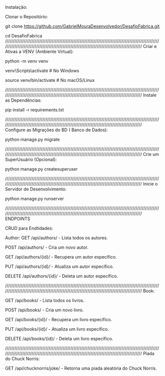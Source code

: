 Instalação:

Clonar o Repositório:

git clone https://github.com/GabrielMouraDesenvolvedor/DesafioFabrica.git

cd DesafioFabrica
///////////////////////////////////////////////////////////////////////////////////////////////////////////////////////////////////////////////////////////////////////////////////////////
Criar e Ativas a VENV (Ambiente Virtual):

python -m venv venv

venv\Scripts\activate  # No Windows

source venv/bin/activate  # No macOS/Linux

///////////////////////////////////////////////////////////////////////////////////////////////////////////////////////////////////////////////////////////////////////////////////////////
Instale as Dependências:

pip install -r requirements.txt

///////////////////////////////////////////////////////////////////////////////////////////////////////////////////////////////////////////////////////////////////////////////////////////
Configure as Migrações do BD ( Banco de Dados):

python manage.py migrate

///////////////////////////////////////////////////////////////////////////////////////////////////////////////////////////////////////////////////////////////////////////////////////////
Crie um SuperUsuário (Opcional):

python manage.py createsuperuser

///////////////////////////////////////////////////////////////////////////////////////////////////////////////////////////////////////////////////////////////////////////////////////////
Inicie o Servidor de Desenvolvimento:

python manage.py runserver

///////////////////////////////////////////////////////////////////////////////////////////////////////////////////////////////////////////////////////////////////////////////////////////
ENDPOINTS

CRUD para Endtidades:

Author:
GET /api/authors/ - Lista todos os autores.

POST /api/authors/ - Cria um novo autor.

GET /api/authors/{id}/ - Recupera um autor específico.

PUT /api/authors/{id}/ - Atualiza um autor específico.

DELETE /api/authors/{id}/ - Deleta um autor específico.

///////////////////////////////////////////////////////////////////////////////////////////////////////////////////////////////////////////////////////////////////////////////////////////
Book:

GET /api/books/ - Lista todos os livros.

POST /api/books/ - Cria um novo livro.

GET /api/books/{id}/ - Recupera um livro específico.

PUT /api/books/{id}/ - Atualiza um livro específico.

DELETE /api/books/{id}/ - Deleta um livro específico.

///////////////////////////////////////////////////////////////////////////////////////////////////////////////////////////////////////////////////////////////////////////////////////////
Piada do Chuck Norris:

GET /api/chucknorris/joke/ - Retorna uma piada aleatória do Chuck Norris.
